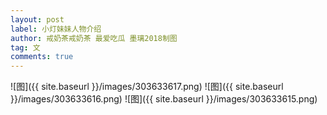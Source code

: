 ```yaml
---
layout: post
label: 小灯妹妹人物介绍
author: 戒奶茶戒奶茶 最爱吃瓜 墨璃2018制图
tag: 文
comments: true
---
```


![图]({{ site.baseurl }}/images/303633617.png)
![图]({{ site.baseurl }}/images/303633616.png)
![图]({{ site.baseurl }}/images/303633615.png)


